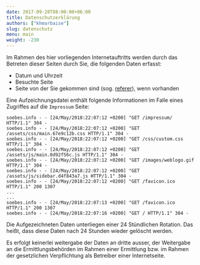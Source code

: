 ```yaml
---
date: 2017-09-28T08:00:00+06:00
title: Datenschutzerklärung
authors: ["khmarbaise"]
slug: datenschutz
menu: main
weight: -230
---
```

Im Rahmen des hier vorliegenden Internetauftritts werden durch das Betreten dieser Seiten durch Sie, die folgenden Daten erfasst:

 * Datum und Uhrzeit
 * Besuchte Seite
 * Seite von der Sie gekommen sind (sog. [referer](https://de.wikipedia.org/wiki/Referrer)), wenn vorhanden

Eine Aufzeichnungsdatei enthält folgende Informationen im Falle eines Zugriffes
auf die `Impressum` Seite:
```
soebes.info - - [24/May/2018:22:07:12 +0200] "GET /impressum/ HTTP/1.1" 304 -
soebes.info - - [24/May/2018:22:07:12 +0200] "GET /assets/css/main.67e9c12b.css HTTP/1.1" 304 -
soebes.info - - [24/May/2018:22:07:12 +0200] "GET /css/custom.css HTTP/1.1" 304 -
soebes.info - - [24/May/2018:22:07:12 +0200] "GET /assets/js/main.0d92f56c.js HTTP/1.1" 304 -
soebes.info - - [24/May/2018:22:07:12 +0200] "GET /images/weblogo.gif HTTP/1.1" 304 -
soebes.info - - [24/May/2018:22:07:12 +0200] "GET /assets/js/sidebar.d4f843a7.js HTTP/1.1" 304 -
soebes.info - - [24/May/2018:22:07:12 +0200] "GET /favicon.ico HTTP/1.1" 200 1307
...
...
soebes.info - - [24/May/2018:22:07:13 +0200] "GET /favicon.ico HTTP/1.1" 200 1307
soebes.info - - [24/May/2018:22:07:16 +0200] "GET / HTTP/1.1" 304 -
```

Die Aufgezeichneten Daten unterliegen einer 24 Stündlichen Rotation. Das heißt, dass
diese Daten nach 24 Stunden wieder gelöscht werden.

Es erfolgt keinerlei weitergabe der Daten an dritte ausser, der Weitergabe an
die Ermittlungsbehörden im Rahmen einer Ermittlung bzw. im Rahmen der
gesetzlichen Verpflichtung als Betreiber einer Internetseite.
